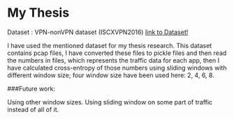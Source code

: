 # My Thesis


Dataset : VPN-nonVPN dataset (ISCXVPN2016) [link to Dataset!](https://www.unb.ca/cic/datasets/vpn.html)

I have used the mentioned dataset for my thesis research. This dataset contains pcap files, I have converted these files to pickle files and then read the numbers in files, which represents the traffic data for each app, then I have calculated cross-entropy of those numbers using sliding windows with different window size; four window size have been used here: 2, 4, 6, 8.

###Future work:

Using other window sizes.
Using sliding window on some part of traffic instead of all of it.

